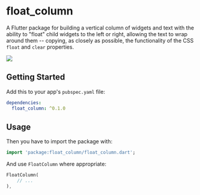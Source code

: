 # float_column

A Flutter package for building a vertical column of widgets and text with the ability to "float" child widgets to the left or right, allowing the text to wrap around them -- copying, as closely as possible, the functionality of the CSS `float` and `clear` properties.

![](https://raw.githubusercontent.com/ronjb/float_column/main/example/FloatColumnLTR.gif)

## Getting Started

Add this to your app's `pubspec.yaml` file:

```yaml
dependencies:
  float_column: ^0.1.0
```

## Usage

Then you have to import the package with:

```dart
import 'package:float_column/float_column.dart';
```

And use `FloatColumn` where appropriate:

```dart
FloatColumn(
    // ...
),
```
